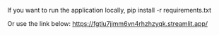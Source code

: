 If you want to run the application locally, 
pip install -r requirements.txt

Or use the link below:
https://fgtlu7jjmm6vn4rhzhzyqk.streamlit.app/